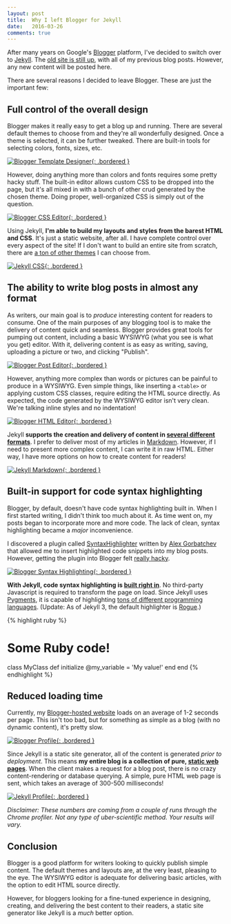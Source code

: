 ```yaml
---
layout: post
title:  Why I left Blogger for Jekyll
date:   2016-03-26
comments: true
---
```


After many years on Google's [Blogger](http://www.blogger.com) platform, I've decided to switch over to [Jekyll](http://jekyllrb.com/). The [old site is still up](http://www.runtime-era.blogspot.com), with all of my previous blog posts. However, any new content will be posted here.

There are several reasons I decided to leave Blogger. These are just the important few:

## Full control of the overall design

Blogger makes it really easy to get a blog up and running. There are several default themes to choose from and they're all wonderfully designed. Once a theme is selected, it can be further tweaked. There are built-in tools for selecting colors, fonts, sizes, etc. 

[![Blogger Template Designer](/assets/images/posts/blogger-template-designer.png){: .bordered }](/assets/images/posts/blogger-template-designer.png)

However, doing anything more than colors and fonts requires some pretty hacky stuff. The built-in editor allows custom CSS to be dropped into the page, but it's all mixed in with a bunch of other crud generated by the chosen theme. Doing proper, well-organized CSS is simply out of the question.

[![Blogger CSS Editor](/assets/images/posts/blogger-css-editor.png){: .bordered }](/assets/images/posts/blogger-css-editor.png)

Using Jekyll, **I'm able to build my layouts and styles from the barest HTML and CSS**. It's just a static website, after all. I have complete control over every aspect of the site! If I don't want to build an entire site from scratch, there are [a ton of other themes](http://jekyllthemes.org/) I can choose from.

[![Jekyll CSS](/assets/images/posts/jekyll-css.png){: .bordered }](/assets/images/posts/jekyll-css.png)

## The ability to write blog posts in almost any format

As writers, our main goal is to *produce* interesting content for readers to consume. One of the main purposes of any blogging tool is to make the delivery of content quick and seamless. Blogger provides great tools for pumping out content, including a basic WYSIWYG (what you see is what you get) editor. With it, delivering content is as easy as writing, saving, uploading a picture or two, and clicking "Publish".

[![Blogger Post Editor](/assets/images/posts/blogger-post-editor.png){: .bordered }](/assets/images/posts/blogger-post-editor.png)

However, anything more complex than words or pictures can be painful to produce in a WYSIWYG. Even simple things, like inserting a `<table>` or applying custom CSS classes, require editing the HTML source directly. As expected, the code generated by the WYSIWYG editor isn't very clean. We're talking inline styles and no indentation!

[![Blogger HTML Editor](/assets/images/posts/blogger-html-editor.png){: .bordered }](/assets/images/posts/blogger-html-editor.png)

Jekyll **supports the creation and delivery of content in [several different formats](http://jekyllrb.com/docs/plugins/#converters-1)**. I prefer to deliver most of my articles in [Markdown](https://help.github.com/articles/markdown-basics/). However, if I need to present more complex content, I can write it in raw HTML. Either way, I have more options on how to create content for readers!

[![Jekyll Markdown](/assets/images/posts/jekyll-markdown.png){: .bordered }](/assets/images/posts/jekyll-markdown.png)

## Built-in support for code syntax highlighting

Blogger, by default, doesn't have code syntax highlighting built in. When I first started writing, I didn't think too much about it. As time went on, my posts began to incorporate more and more code. The lack of clean, syntax highlighting became a *major* inconvenience.

I discovered a plugin called [SyntaxHighlighter](http://alexgorbatchev.com/SyntaxHighlighter/) written by [Alex Gorbatchev]() that allowed me to insert highlighted code snippets into my blog posts. However, getting the plugin into Blogger felt [really hacky](http://www.mybloggertricks.com/2015/04/SyntaxHighlighter-Shortcode-for-Blogspot.html).

[![Blogger Syntax Highlighting](/assets/images/posts/blogger-syntax-highlighter.png){: .bordered }](/assets/images/posts/blogger-syntax-highlighter.png)

**With Jekyll, code syntax highlighting is [built right in](http://jekyllrb.com/docs/posts/#highlighting-code-snippets)**. No third-party Javascript is required to transform the page on load. Since Jekyll uses [Pygments](http://pygments.org), it is capable of highlighting [tons of different programming languages](http://pygments.org/languages/). (Update: As of Jekyll 3, the default highlighter is [Rogue](http://rouge.jneen.net/).)

{% highlight ruby %}
# Some Ruby code!
class MyClass
  def initialize
    @my_variable = 'My value!'
  end
end
{% endhighlight %}

## Reduced loading time

Currently, my [Blogger-hosted website](http://www.runtime-era.blogspot.com) loads on an average of 1-2 seconds per page. This isn't too bad, but for something as simple as a blog (with no dynamic content), it's pretty slow.

[![Blogger Profile](/assets/images/posts/blogger-profile.png){: .bordered }](/assets/images/posts/blogger-profile.png)

Since Jekyll is a static site generator, all of the content is generated *prior to deployment*. This means **my entire blog is a collection of pure, [static web pages](https://en.wikipedia.org/wiki/Static_web_page)**. When the client makes a request for a blog post, there is no crazy content-rendering or database querying. A simple, pure HTML web page is sent, which takes an average of 300-500 milliseconds! 

[![Jekyll Profile](/assets/images/posts/jekyll-profile.png){: .bordered }](/assets/images/posts/jekyll-profile.png)

*Disclaimer: These numbers are coming from a couple of runs through the Chrome profiler. Not any type of uber-scientific method. Your results will vary.*

## Conclusion

Blogger is a good platform for writers looking to quickly publish simple content. The default themes and layouts are, at the very least, pleasing to the eye. The WYSIWYG editor is adequate for delivering basic articles, with the option to edit HTML source directly.

However, for bloggers looking for a fine-tuned experience in designing, creating, and delivering the best content to their readers, a static site generator like Jekyll is a *much* better option.
